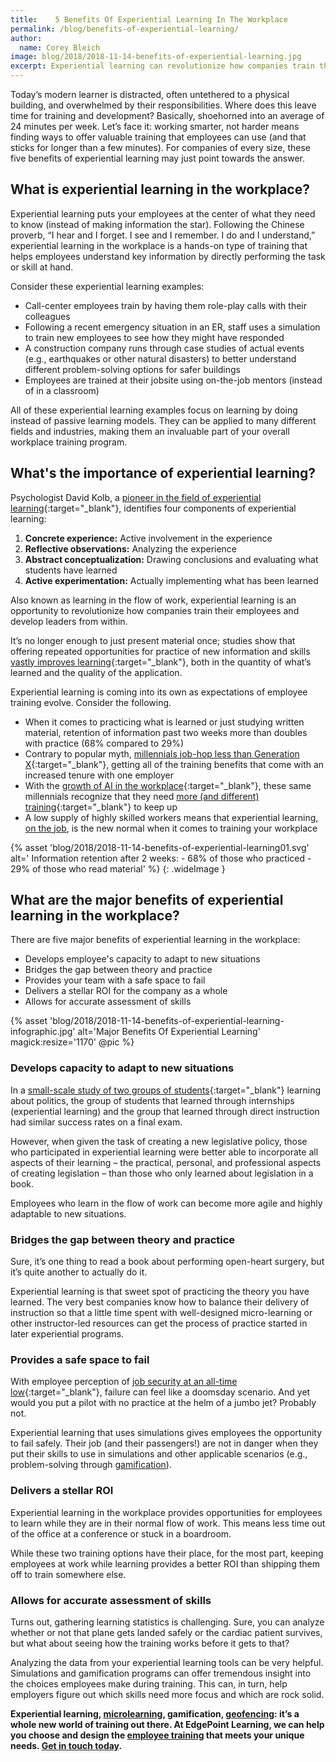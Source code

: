 ```yaml
---
title:    5 Benefits Of Experiential Learning In The Workplace
permalink: /blog/benefits-of-experiential-learning/
author:
  name: Corey Bleich
image: blog/2018/2018-11-14-benefits-of-experiential-learning.jpg
excerpt: Experiential learning can revolutionize how companies train their employees and develop leaders from within. These are the major benefits of experiential learning for your workforce.
---
```


Today’s modern learner is distracted, often untethered to a physical building, and overwhelmed by their responsibilities. Where does this leave time for training and development? Basically, shoehorned into an average of 24 minutes per week. Let’s face it: working smarter, not harder means finding ways to offer valuable training that employees can use (and that sticks for longer than a few minutes). For companies of every size, these five benefits of experiential learning may just point towards the answer.

## What is experiential learning in the workplace?

Experiential learning puts your employees at the center of what they need to know (instead of making information the star). Following the Chinese proverb, “I hear and I forget. I see and I remember. I do and I understand,” experiential learning in the workplace is a hands-on type of training that helps employees understand key information by directly performing the task or skill at hand.

Consider these experiential learning examples:

* Call-center employees train by having them role-play calls with their colleagues
* Following a recent emergency situation in an ER, staff uses a simulation to train new employees to see how they might have responded
* A construction company runs through case studies of actual events (e.g., earthquakes or other natural disasters) to better understand different problem-solving options for safer buildings
* Employees are trained at their jobsite using on-the-job mentors (instead of in a classroom)

All of these experiential learning examples focus on learning by doing instead of passive learning models. They can be applied to many different fields and industries, making them an invaluable part of your overall workplace training program.

## What's the importance of experiential learning?

Psychologist David Kolb, a [pioneer in the field of experiential learning](https://www.simplypsychology.org/learning-kolb.html){:target="_blank"}, identifies four components of experiential learning:

1. <strong>Concrete experience:</strong> Active involvement in the experience
2. <strong>Reflective observations:</strong> Analyzing the experience
3. <strong>Abstract conceptualization:</strong> Drawing conclusions and evaluating what students have learned
4. <strong>Active experimentation:</strong> Actually implementing what has been learned

Also known as learning in the flow of work, experiential learning is an opportunity to revolutionize how companies train their employees and develop leaders from within.

It’s no longer enough to just present material once; studies show that offering repeated opportunities for practice of new information and skills [vastly improves learning](http://science.sciencemag.org/content/331/6018/772){:target="_blank"}, both in the quantity of what’s learned and the quality of the application.

Experiential learning is coming into its own as expectations of employee training evolve. Consider the following.

* When it comes to practicing what is learned or just studying written material, retention of information past two weeks more than doubles with practice (68% compared to 29%)
* Contrary to popular myth, [millennials job-hop less than Generation X](http://www.pewresearch.org/fact-tank/2017/04/19/millennials-arent-job-hopping-any-faster-than-generation-x-did/){:target="_blank"}, getting all of the training benefits that come with an increased tenure with one employer
* With the [growth of AI in the workplace](https://www.cnbc.com/2015/04/10/robots-the-new-low-cost-worker.html){:target="_blank"}, these same millennials recognize that they need [more (and different) training](https://deloitte.wsj.com/cio/2017/03/23/millennials-conflicted-about-workplace-automation/){:target="_blank"} to keep up
* A low supply of highly skilled workers means that experiential learning, [on the job](/blog/on-the-job-training-advantages/), is the new normal when it comes to training your workplace

{% asset 'blog/2018/2018-11-14-benefits-of-experiential-learning01.svg'
  alt=' Information retention after 2 weeks: - 68% of those who practiced - 29% of those who read material' %}
{: .wideImage }

## What are the major benefits of experiential learning in the workplace?

There are five major benefits of experiential learning in the workplace:

* Develops employee's capacity to adapt to new situations
* Bridges the gap between theory and practice
* Provides your team with a safe space to fail
* Delivers a stellar ROI for the company as a whole
* Allows for accurate assessment of skills


{% asset 'blog/2018/2018-11-14-benefits-of-experiential-learning-infographic.jpg'
  alt='Major Benefits Of Experiential Learning'
  magick:resize='1170' @pic %}


### Develops capacity to adapt to new situations

In a [small-scale study of two groups of students](https://www.aacu.org/publications-research/periodicals/power-experiential-education){:target="_blank"} learning about politics, the group of students that learned through internships (experiential learning) and the group that learned through direct instruction had similar success rates on a final exam.

However, when given the task of creating a new legislative policy, those who participated in experiential learning were better able to incorporate all aspects of their learning – the practical, personal, and professional aspects of creating legislation – than those who only learned about legislation in a book.

Employees who learn in the flow of work can become more agile and highly adaptable to new situations.

### Bridges the gap between theory and practice

Sure, it’s one thing to read a book about performing open-heart surgery, but it’s quite another to actually do it.

Experiential learning is that sweet spot of practicing the theory you have learned. The very best companies know how to balance their delivery of instruction so that a little time spent with well-designed micro-learning or other instructor-led resources can get the process of practice started in later experiential programs.

### Provides a safe space to fail

With employee perception of [job security at an all-time low](https://news.illinois.edu/view/6367/204652){:target="_blank"}, failure can feel like a doomsday scenario. And yet would you put a pilot with no practice at the helm of a jumbo jet? Probably not.

Experiential learning that uses simulations gives employees the opportunity to fail safely. Their job (and their passengers!) are not in danger when they put their skills to use in simulations and other applicable scenarios (e.g., problem-solving through [gamification](/blog/gamification-in-elearning/)).

### Delivers a stellar ROI

Experiential learning in the workplace provides opportunities for employees to learn while they are in their normal flow of work. This means less time out of the office at a conference or stuck in a boardroom.

While these two training options have their place, for the most part, keeping employees at work while learning provides a better ROI than shipping them off to train somewhere else.

### Allows for accurate assessment of skills

Turns out, gathering learning statistics is challenging. Sure, you can analyze whether or not that plane gets landed safely or the cardiac patient survives, but what about seeing how the training works before it gets to that?

Analyzing the data from your experiential learning tools can be very helpful. Simulations and gamification programs can offer tremendous insight into the choices employees make during training. This can, in turn, help employers figure out which skills need more focus and which are rock solid.

<strong>Experiential learning, [microlearning](/blog/types-of-microlearning/), gamification, [geofencing](/blog/geofencing/): it’s a whole new world of training out there. At EdgePoint Learning, we can help you choose and design the [employee training](/blog/top-10-types-of-employee-training/) that meets your unique needs. [Get in touch today](https://www.edgepointlearning.com/contact/).</strong>
